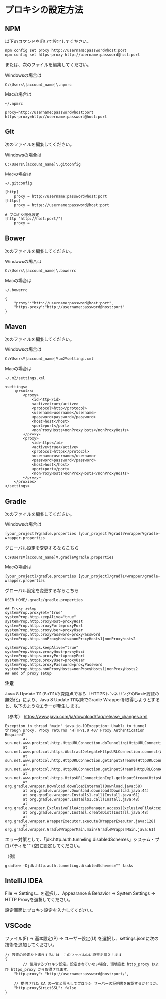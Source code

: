 # プロキシの設定方法

## NPM

以下のコマンドを用いて設定してください。

```
npm config set proxy http://username:password@host:port
npm config set https-proxy http://username:password@host:port
```

または、次のファイルを編集してください。

Windowsの場合は

`
C:\Users\[account_name]\.npmrc
`

Macの場合は

`
~/.npmrc
`

```
proxy=http://username:password@host:port
https-proxy=http://username:password@host:port
```

## Git

次のファイルを編集してください。

Windowsの場合は

`
C:\Users\[account_name]\.gitconfig
`

Macの場合は

`
~/.gitconfig
`

```
[http]
    proxy = http://username:password@host:port
[https]
    proxy = https://username:password@host:port

# プロキシ除外設定
[http "http://host:port/"]
    proxy = 
```

## Bower

次のファイルを編集してください。

Windowsの場合は

`
C:\Users\[account_name]\.bowerrc
`

Macの場合は

`
~/.bowerrc
`

```
{
    "proxy":"http://username:password@host:port",
    "https-proxy":"http://username:password@host:port" 
}
```

## Maven

次のファイルを編集してください。

Windowsの場合は

`
C:¥Users¥[account_name]¥.m2¥settings.xml 
`

Macの場合は

`
~/.m2/settings.xml 
`

```
<settings>
    <proxies>
        <proxy>
            <id>http</id>
            <active>true</active>
            <protocol>http</protocol>
            <username>username</username>
            <password>password</password>
            <host>host</host>
            <port>port</port>
            <nonProxyHosts>nonProxyHosts</nonProxyHosts>
        </proxy>
        <proxy>
            <id>https</id>
            <active>true</active>
            <protocol>https</protocol>
            <username>username</username>
            <password>password</password>
            <host>host</host>
            <port>port</port>
            <nonProxyHosts>nonProxyHosts</nonProxyHosts>
        </proxy>
    </proxies>
</settings>
```

## Gradle

次のファイルを編集してください。

Windowsの場合は

`
[your_project]¥gradle.properties
[your_project]¥gradle¥wrapper¥gradle-wrapper.properties
`

グローバル設定を変更するならこちら

`
C:¥Users¥[account_name]¥.gradle¥gradle.properties
`

Macの場合は

`
[your_project]/gradle.properties
[your_project]/gradle/wrapper/gradle-wrapper.properties
`

グローバル設定を変更するならこちら

`
USER_HOME/.gradle/gradle.properties
`

```
## Proxy setup
systemProp.proxySet="true" 
systemProp.http.keepAlive="true" 
systemProp.http.proxyHost=proxyHost
systemProp.http.proxyPort=proxyPort
systemProp.http.proxyUser=proxyUser
systemProp.http.proxyPassword=proxyPassword
systemProp.http.nonProxyHosts=nonProxyHosts1|nonProxyHosts2

systemProp.https.keepAlive="true" 
systemProp.https.proxyHost=proxyHost
systemProp.https.proxyPort=proxyPort
systemProp.https.proxyUser=proxyUser
systemProp.https.proxyPassword=proxyPassword
systemProp.https.nonProxyHosts=nonProxyHosts1|nonProxyHosts2
## end of proxy setup
```

**注意**

Java 8 Update 111 (8u111)の変更点である「HTTPSトンネリングのBasic認証の無効化」により、Java 8 Update 111以降でGradle Wrapperを取得しようとすると、以下のようなエラーが発生します。

（参考）
https://www.java.com/ja/download/faq/release_changes.xml

```
Exception in thread "main" java.io.IOException: Unable to tunnel through proxy. Proxy returns "HTTP/1.0 407 Proxy Authentication Required" 
        at sun.net.www.protocol.http.HttpURLConnection.doTunneling(HttpURLConnection.java:2124)
        at sun.net.www.protocol.https.AbstractDelegateHttpsURLConnection.connect(AbstractDelegateHttpsURLConnection.java:183)
        at sun.net.www.protocol.http.HttpURLConnection.getInputStream0(HttpURLConnection.java:1546)
        at sun.net.www.protocol.http.HttpURLConnection.getInputStream(HttpURLConnection.java:1474)
        at sun.net.www.protocol.https.HttpsURLConnectionImpl.getInputStream(HttpsURLConnectionImpl.java:254)
        at org.gradle.wrapper.Download.downloadInternal(Download.java:58)
        at org.gradle.wrapper.Download.download(Download.java:44)
        at org.gradle.wrapper.Install$1.call(Install.java:61)
        at org.gradle.wrapper.Install$1.call(Install.java:48)
        at org.gradle.wrapper.ExclusiveFileAccessManager.access(ExclusiveFileAccessManager.java:65)
        at org.gradle.wrapper.Install.createDist(Install.java:48)
        at org.gradle.wrapper.WrapperExecutor.execute(WrapperExecutor.java:128)
        at org.gradle.wrapper.GradleWrapperMain.main(GradleWrapperMain.java:61)
```

エラー対策として、「jdk.http.auth.tunneling.disabledSchemes」システム・プロパティを"" (空)に設定してください。

（例）

```
gradlew -Djdk.http.auth.tunneling.disabledSchemes="" tasks
```

## IntelliJ IDEA

File -> Settings... を選択し、Appearance & Behavior -> System Settings -> HTTP Proxyを選択してください。

設定画面にプロキシ設定を入力してください。

## VSCode

ファイル(F) -> 基本設定(P) -> ユーザー設定(U) を選択し、settings.jsonに次の技術を追加してください。

```
// 既定の設定を上書きするには、このファイル内に設定を挿入します
{
        // 使用するプロキシ設定。設定されていない場合、環境変数 http_proxy および https_proxy から取得されます。
    "http.proxy": "http://username:password@host:port/",

    // 提供された CA の一覧と照らしてプロキシ サーバーの証明書を確認するかどうか。
    "http.proxyStrictSSL": false
}
```
